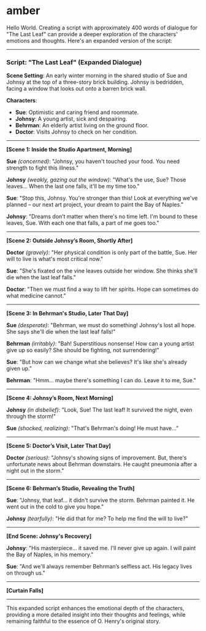 # amber
Hello World.
Creating a script with approximately 400 words of dialogue for "The Last Leaf" can provide a deeper exploration of the characters' emotions and thoughts. Here's an expanded version of the script:

---

### Script: "The Last Leaf" (Expanded Dialogue)

**Scene Setting**: An early winter morning in the shared studio of Sue and Johnsy at the top of a three-story brick building. Johnsy is bedridden, facing a window that looks out onto a barren brick wall.

**Characters**:
- **Sue**: Optimistic and caring friend and roommate.
- **Johnsy**: A young artist, sick and despairing.
- **Behrman**: An elderly artist living on the ground floor.
- **Doctor**: Visits Johnsy to check on her condition.

---

**[Scene 1: Inside the Studio Apartment, Morning]**

**Sue** *(concerned)*: "Johnsy, you haven't touched your food. You need strength to fight this illness."

**Johnsy** *(weakly, gazing out the window)*: "What's the use, Sue? Those leaves... When the last one falls, it'll be my time too."

**Sue**: "Stop this, Johnsy. You're stronger than this! Look at everything we've planned – our next art project, your dream to paint the Bay of Naples."

**Johnsy**: "Dreams don’t matter when there's no time left. I'm bound to these leaves, Sue. With each one that falls, a part of me goes too."

---

**[Scene 2: Outside Johnsy’s Room, Shortly After]**

**Doctor** *(gravely)*: "Her physical condition is only part of the battle, Sue. Her will to live is what's most critical now."

**Sue**: "She's fixated on the vine leaves outside her window. She thinks she'll die when the last leaf falls."

**Doctor**: "Then we must find a way to lift her spirits. Hope can sometimes do what medicine cannot."

---

**[Scene 3: In Behrman's Studio, Later That Day]**

**Sue** *(desperate)*: "Behrman, we must do something! Johnsy's lost all hope. She says she'll die when the last leaf falls!"

**Behrman** *(irritably)*: "Bah! Superstitious nonsense! How can a young artist give up so easily? She should be fighting, not surrendering!"

**Sue**: "But how can we change what she believes? It's like she's already given up."

**Behrman**: "Hmm... maybe there's something I can do. Leave it to me, Sue."

---

**[Scene 4: Johnsy’s Room, Next Morning]**

**Johnsy** *(in disbelief)*: "Look, Sue! The last leaf! It survived the night, even through the storm!"

**Sue** *(shocked, realizing)*: "That's Behrman's doing! He must have..."

---

**[Scene 5: Doctor’s Visit, Later That Day]**

**Doctor** *(serious)*: "Johnsy's showing signs of improvement. But, there's unfortunate news about Behrman downstairs. He caught pneumonia after a night out in the storm."

---

**[Scene 6: Behrman’s Studio, Revealing the Truth]**

**Sue**: "Johnsy, that leaf... it didn't survive the storm. Behrman painted it. He went out in the cold to give you hope."

**Johnsy** *(tearfully)*: "He did that for me? To help me find the will to live?"

---

**[End Scene: Johnsy's Recovery]**

**Johnsy**: "His masterpiece... it saved me. I'll never give up again. I will paint the Bay of Naples, in his memory."

**Sue**: "And we'll always remember Behrman’s selfless act. His legacy lives on through us."

---

**[Curtain Falls]**

---

This expanded script enhances the emotional depth of the characters, providing a more detailed insight into their thoughts and feelings, while remaining faithful to the essence of O. Henry's original story.